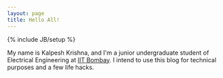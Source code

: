 ```yaml
---
layout: page
title: Hello All!
---
```

{% include JB/setup %}

My name is Kalpesh Krishna, and I'm a junior undergraduate student of Electrical Engineering at [IIT Bombay](iitb.ac.in). I intend to use this blog for technical purposes and a few life hacks.

